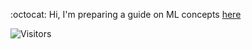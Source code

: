 :octocat:  Hi,  I'm preparing a guide on ML concepts [here](https://github.com/fatemehsrz/ML_Concepts) 

![Visitors](https://api.visitorbadge.io/api/visitors?path=fatemehsrz&countColor=%23263759)
